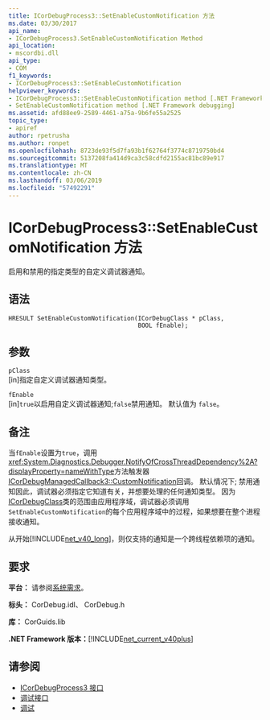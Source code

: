 ```yaml
---
title: ICorDebugProcess3::SetEnableCustomNotification 方法
ms.date: 03/30/2017
api_name:
- ICorDebugProcess3.SetEnableCustomNotification Method
api_location:
- mscordbi.dll
api_type:
- COM
f1_keywords:
- ICorDebugProcess3::SetEnableCustomNotification
helpviewer_keywords:
- ICorDebugProcess3::SetEnableCustomNotification method [.NET Framework debugging]
- SetEnableCustomNotification method [.NET Framework debugging]
ms.assetid: afd88ee9-2589-4461-a75a-9b6fe55a2525
topic_type:
- apiref
author: rpetrusha
ms.author: ronpet
ms.openlocfilehash: 8723de93f5d7fa93b1f62764f3774c8719750bd4
ms.sourcegitcommit: 5137208fa414d9ca3c58cdfd2155ac81bc89e917
ms.translationtype: MT
ms.contentlocale: zh-CN
ms.lasthandoff: 03/06/2019
ms.locfileid: "57492291"
---
```

# <a name="icordebugprocess3setenablecustomnotification-method"></a>ICorDebugProcess3::SetEnableCustomNotification 方法
启用和禁用的指定类型的自定义调试器通知。  
  
## <a name="syntax"></a>语法  
  
```  
HRESULT SetEnableCustomNotification(ICorDebugClass * pClass,  
                                    BOOL fEnable);  
```  
  
## <a name="parameters"></a>参数  
 `pClass`  
 [in]指定自定义调试器通知类型。  
  
 `fEnable`  
 [in]`true`以启用自定义调试器通知;`false`禁用通知。 默认值为 `false`。  
  
## <a name="remarks"></a>备注  
 当`fEnable`设置为`true`，调用<xref:System.Diagnostics.Debugger.NotifyOfCrossThreadDependency%2A?displayProperty=nameWithType>方法触发器[ICorDebugManagedCallback3::CustomNotification](../../../../docs/framework/unmanaged-api/debugging/icordebugmanagedcallback3-customnotification-method.md)回调。 默认情况下; 禁用通知因此，调试器必须指定它知道有关，并想要处理的任何通知类型。 因为[ICorDebugClass](../../../../docs/framework/unmanaged-api/debugging/icordebug-interface.md)类的范围由应用程序域，调试器必须调用`SetEnableCustomNotification`的每个应用程序域中的过程，如果想要在整个进程接收通知。  
  
 从开始[!INCLUDE[net_v40_long](../../../../includes/net-v40-long-md.md)]，则仅支持的通知是一个跨线程依赖项的通知。  
  
## <a name="requirements"></a>要求  
 **平台：** 请参阅[系统需求](../../../../docs/framework/get-started/system-requirements.md)。  
  
 **标头：** CorDebug.idl、 CorDebug.h  
  
 **库：** CorGuids.lib  
  
 **.NET Framework 版本：**[!INCLUDE[net_current_v40plus](../../../../includes/net-current-v40plus-md.md)]  
  
## <a name="see-also"></a>请参阅
- [ICorDebugProcess3 接口](../../../../docs/framework/unmanaged-api/debugging/icordebugprocess3-interface.md)
- [调试接口](../../../../docs/framework/unmanaged-api/debugging/debugging-interfaces.md)
- [调试](../../../../docs/framework/unmanaged-api/debugging/index.md)
